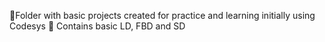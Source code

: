 📁Folder with basic projects created for practice and learning initially using Codesys
🧠 Contains basic LD, FBD and SD
